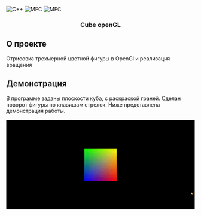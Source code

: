 ![C++](https://img.shields.io/badge/-C++-090909?style=for-the-badge&logo=C%2b%2b&logoColor=6296CC) ![MFC](https://img.shields.io/badge/-MFC-090909?style=for-the-badge) ![MFC](https://img.shields.io/badge/-Window_App-090909?style=for-the-badge)

<h3 align="center">Cube openGL</h3>
<p align="center">

</p>


## О проекте
Отрисовка трехмерной цветной фигуры в OpenGl и реализация вращения

## Демонстрация
В программе заданы плоскости куба, с раскраской граней. Сделан поворот фигуры по клавишам стрелок. Ниже представлена демонстрация работы.

<div align="center">

![DEMO](https://github.com/SkorEgor/picturesgifs-for-readme/blob/RobotControl/openGL/openGL.gif)
</div>
